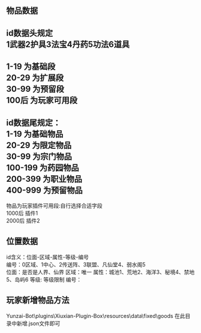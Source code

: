  ## 物品数据    
id数据头规定   
1武器2护具3法宝4丹药5功法6道具    
-----------------------------
1-19   为基础段    
20-29  为扩展段    
30-99  为预留段    
100后  为玩家可用段     
------------------------------
id数据尾规定：        
1-19    为基础物品    
20-29   为限定物品    
30-99   为宗门物品    
100-199 为药园物品    
200-399 为职业物品    
400-999 为预留物品    
-----------------------------
物品为玩家插件可用段:自行选择合适字段   
1000后  插件1    
2000后  插件2    
     
## 位置数据       
id含义：位面-区域-属性-等级-编号        
编号：0区域、1中心、2传送阵、3联盟、凡仙堂4、弱水阁5    
位面：是否是人界、仙界
区域：唯一
属性：城池1、荒地2、海洋3、秘境4、禁地5、岛屿6
等级: 等级限制
编号：

## 玩家新增物品方法
Yunzai-Bot\plugins\Xiuxian-Plugin-Box\resources\data\fixed\goods
在此目录中新增.json文件即可